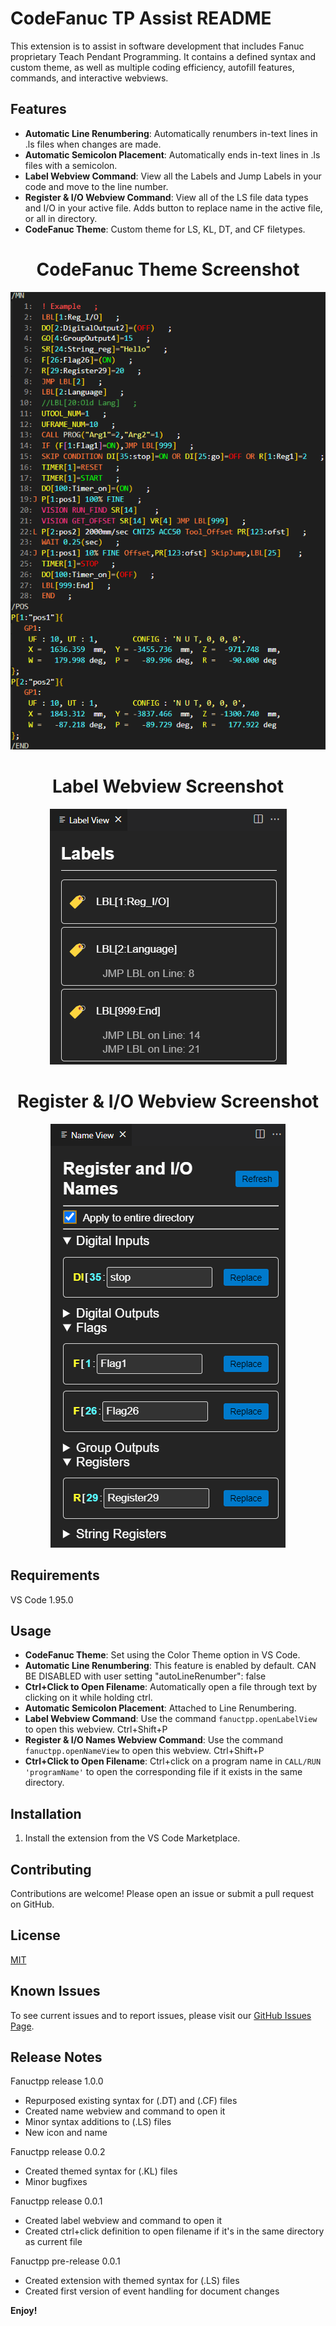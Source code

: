 # CodeFanuc TP Assist README

This extension is to assist in software development that includes Fanuc proprietary Teach Pendant Programming. It contains a defined syntax and custom theme, as well as multiple coding efficiency, autofill features, commands, and interactive webviews.

## Features

- **Automatic Line Renumbering**: Automatically renumbers in-text lines in .ls files when changes are made.
- **Automatic Semicolon Placement**: Automatically ends in-text lines in .ls files with a semicolon.
- **Label Webview Command**: View all the Labels and Jump Labels in your code and move to the line number.
- **Register & I/O Webview Command**: View all of the LS file data types and I/O in your active file. Adds button to replace name in the active file, or all in directory.  
- **CodeFanuc Theme**: Custom theme for LS, KL, DT, and CF filetypes.

<div align="center">
  <h1><strong>CodeFanuc Theme Screenshot</strong></h1>
  <img src="images/ThemeExample.png" alt="CodeFanuc Theme Screenshot" title="CodeFanuc Theme Screenshot" />
</div>

<div align="center">
  <h1><strong>Label Webview Screenshot</strong></h1>
  <img src="images/LabelView.png" alt="Label Webview Screenshot" title="Label Webview Screenshot" />
</div>

<div align="center">
  <h1><strong>Register & I/O Webview Screenshot</strong></h1>
  <img src="images/NameView.png" alt="Register & I/O Webview Screenshot" title="Register & I/O Webview Screenshot" />
</div>

## Requirements

VS Code 1.95.0

## Usage

- **CodeFanuc Theme**: Set using the Color Theme option in VS Code.
- **Automatic Line Renumbering**: This feature is enabled by default.
    CAN BE DISABLED with user setting "autoLineRenumber": false
- **Ctrl+Click to Open Filename**: Automatically open a file through text by clicking on it while holding ctrl.
- **Automatic Semicolon Placement**: Attached to Line Renumbering.
- **Label Webview Command**: Use the command `fanuctpp.openLabelView` to open this webview. Ctrl+Shift+P
- **Register & I/O Names Webview Command**: Use the command `fanuctpp.openNameView` to open this webview. Ctrl+Shift+P
- **Ctrl+Click to Open Filename**: Ctrl+click on a program name in `CALL/RUN 'programName'` to open the corresponding file if it exists in the same directory.

## Installation

1. Install the extension from the VS Code Marketplace.

## Contributing

Contributions are welcome! Please open an issue or submit a pull request on GitHub.

## License

[MIT](https://github.com/NateyJayBee/fanuctpp/blob/master/LICENSE.md)

## Known Issues

To see current issues and to report issues, please visit our [GitHub Issues Page](https://github.com/NateyJayBee/fanuctpp/issues).

## Release Notes

Fanuctpp release 1.0.0
- Repurposed existing syntax for (.DT) and (.CF) files
- Created name webview and command to open it
- Minor syntax additions to (.LS) files
- New icon and name

Fanuctpp release 0.0.2
- Created themed syntax for (.KL) files
- Minor bugfixes

Fanuctpp release 0.0.1
- Created label webview and command to open it
- Created ctrl+click definition to open filename if it's in the same directory as current file

Fanuctpp pre-release 0.0.1
- Created extension with themed syntax for (.LS) files
- Created first version of event handling for document changes

**Enjoy!**
